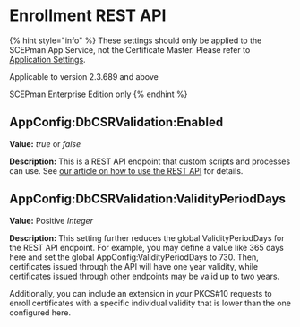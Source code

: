 # Enrollment REST API

{% hint style="info" %}
These settings should only be applied to the SCEPman App Service, not the Certificate Master. Please refer to [Application Settings](./).

Applicable to version 2.3.689 and above

SCEPman Enterprise Edition only
{% endhint %}

## AppConfig:DbCSRValidation:Enabled

**Value:** _true_ or _false_

**Description:** This is a REST API endpoint that custom scripts and processes can use. See [our article on how to use the REST API](../../certificate-deployment/api-certificates.md) for details.

## AppConfig:DbCSRValidation:ValidityPeriodDays

**Value:** Positive _Integer_

**Description:** This setting further reduces the global ValidityPeriodDays for the REST API endpoint. For example, you may define a value like 365 days here and set the global AppConfig:ValidityPeriodDays to 730. Then, certificates issued through the API will have one year validity, while certificates issued through other endpoints may be valid up to two years.

Additionally, you can include an extension in your PKCS#10 requests to enroll certificates with a specific individual validity that is lower than the one configured here.
